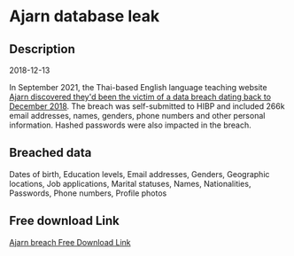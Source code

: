 # Ajarn database leak

## Description

2018-12-13

In September 2021, the Thai-based English language teaching website <a href="https://www.ajarn.com/data-breach" target="_blank" rel="noopener">Ajarn discovered they'd been the victim of a data breach dating back to December 2018</a>. The breach was self-submitted to HIBP and included 266k email addresses, names, genders, phone numbers and other personal information. Hashed passwords were also impacted in the breach.

## Breached data

Dates of birth, Education levels, Email addresses, Genders, Geographic locations, Job applications, Marital statuses, Names, Nationalities, Passwords, Phone numbers, Profile photos

## Free download Link

[Ajarn breach Free Download Link](https://link-to.net/1229997/843.7657310979414/dynamic/?r=aHR0cHM6Ly93d3cubWVkaWFmaXJlLmNvbS92aWV3L2pDQXlJRGxJZ0d4NTVQaC9hamFybi5jb20vZmlsZQ==)